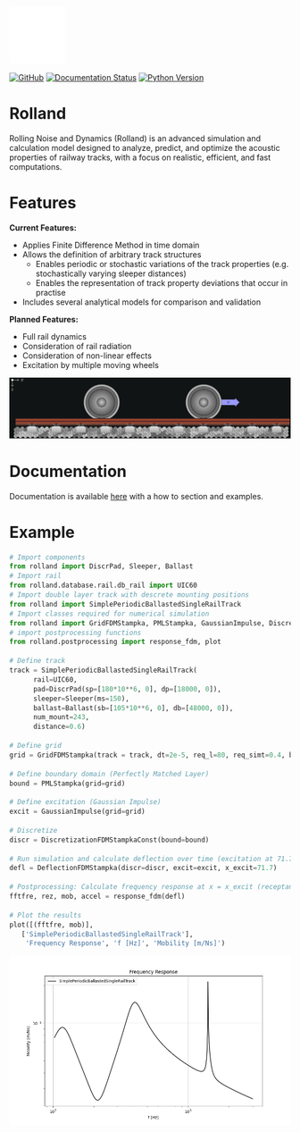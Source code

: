 <img src="docs/source/images/logo_rolland_light.svg" alt="Logo" width="100"/>

[![GitHub](https://img.shields.io/badge/GitHub-Repository-blue?logo=github)](https://github.com/mantelmax/rolland)
[![Documentation Status](https://readthedocs.org/projects/rolland-rolling-noise-and-dynamics/badge/?version=latest)](https://rolland-rolling-noise-and-dynamics.readthedocs.io/en/latest/?badge=latest)
[![Python Version](https://img.shields.io/badge/Python-3.12-blue?logo=python)](https://www.python.org/)


# Rolland
Rolling Noise and Dynamics (Rolland) is an advanced simulation and calculation model designed to analyze, predict, 
and optimize the acoustic properties of railway tracks, with a focus on realistic, efficient, and fast computations. 

# Features
**Current Features:**
- Applies Finite Difference Method in time domain
- Allows the definition of arbitrary track structures
  - Enables periodic or stochastic variations of the track properties (e.g. stochastically varying sleeper distances)
  - Enables the representation of track property deviations that occur in practise
- Includes several analytical models for comparison and validation

**Planned Features:**
- Full rail dynamics
- Consideration of rail radiation
- Consideration of non-linear effects
- Excitation by multiple moving wheels

<img src="docs/source/images/mwi_github.png" alt="Logo">


# Documentation
Documentation is available [here](https://rolland-rolling-noise-and-dynamics.readthedocs.io) with a 
how to section and examples.

# Example
```python
# Import components
from rolland import DiscrPad, Sleeper, Ballast
# Import rail
from rolland.database.rail.db_rail import UIC60
# Import double layer track with descrete mounting positions
from rolland import SimplePeriodicBallastedSingleRailTrack
# Import classes required for numerical simulation
from rolland import GridFDMStampka, PMLStampka, GaussianImpulse, DiscretizationFDMStampkaConst, DeflectionFDMStampka
# import postprocessing functions
from rolland.postprocessing import response_fdm, plot

# Define track
track = SimplePeriodicBallastedSingleRailTrack(
      rail=UIC60,
      pad=DiscrPad(sp=[180*10**6, 0], dp=[18000, 0]),
      sleeper=Sleeper(ms=150),
      ballast=Ballast(sb=[105*10**6, 0], db=[48000, 0]),
      num_mount=243,
      distance=0.6)

# Define grid
grid = GridFDMStampka(track = track, dt=2e-5, req_l=80, req_simt=0.4, bx=1, n_bound=600)

# Define boundary domain (Perfectly Matched Layer)
bound = PMLStampka(grid=grid)

# Define excitation (Gaussian Impulse)
excit = GaussianImpulse(grid=grid)

# Discretize
discr = DiscretizationFDMStampkaConst(bound=bound)

# Run simulation and calculate deflection over time (excitation at 71.7m)
defl = DeflectionFDMStampka(discr=discr, excit=excit, x_excit=71.7)

# Postprocessing: Calculate frequency response at x = x_excit (receptance, mobility, accelerance)
fftfre, rez, mob, accel = response_fdm(defl)

# Plot the results
plot([(fftfre, mob)],
   ['SimplePeriodicBallastedSingleRailTrack'],
    'Frequency Response', 'f [Hz]', 'Mobility [m/Ns]')
```

![Example](docs/source/images/example_readme.png)